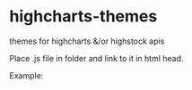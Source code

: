 highcharts-themes
=================

themes for highcharts &amp;/or highstock apis

Place .js file in folder and link to it in html head.


Example:
<code><script type='text/javascript' src='js/themes/dark-cyan-1.3.9.js'></script></code>
